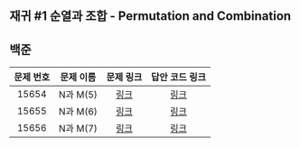 ## 재귀 #1 순열과 조합 - Permutation and Combination

백준
------------
| 문제 번호 | 문제 이름 | 문제 링크 | 답안 코드 링크 |
|:---:|---|:---:|:---:|
| 15654 | N과 M(5) | [링크](https://www.acmicpc.net/problem/15654) | [링크](https://github.com/nicky-day/CodingTest/blob/main/src/main/java/org/example/recursion_permutaion_and_combination/boj/001-N%EA%B3%BC_M(5).java) | 
| 15655 | N과 M(6) | [링크](https://www.acmicpc.net/problem/15655) | [링크](https://github.com/nicky-day/CodingTest/blob/main/src/main/java/org/example/recursion_permutaion_and_combination/boj/002-N%EA%B3%BC_M(6).java) | 
| 15656 | N과 M(7) | [링크](https://www.acmicpc.net/problem/15656) | [링크](https://github.com/nicky-day/CodingTest/blob/main/src/main/java/org/example/recursion_permutaion_and_combination/boj/003-N%EA%B3%BC_M(7).java) | 
